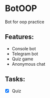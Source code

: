 # BotOOP
Bot for oop practice

## Features:

- Console bot
- Telegram bot
- Quiz game
- Anonymous chat

## Tasks:

 - [x] Quiz

